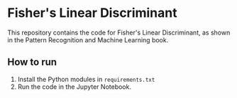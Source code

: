# Fisher's Linear Discriminant

This repository contains the code for Fisher's Linear Discriminant, as shown in the Pattern Recognition and Machine
Learning book.

## How to run
1) Install the Python modules in ```requirements.txt```
2) Run the code in the Jupyter Notebook.